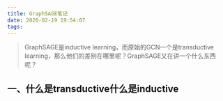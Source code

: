 ```yaml
---
title: GraphSAGE笔记
date: 2020-02-19 19:54:07
tags:
---
```


> GraphSAGE是inductive learning，而原始的GCN一个是transductive learning，那么他们的差别在哪里呢？GraphSAGE又在讲一个什么东西呢？

## 一、什么是transductive什么是inductive

